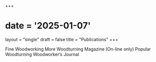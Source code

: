 +++
# date = '2025-01-07'
layout = "single"
draft = false
title = "Publications"
+++

Fine Woodworking
More Woodturning Magazine (On-line only)
Popular Woodturning
Woodworker’s Journal
